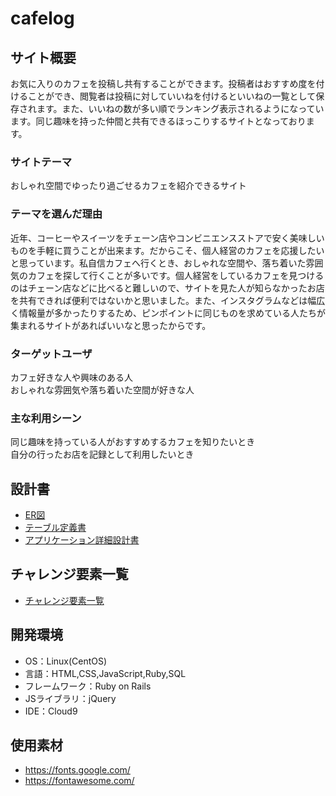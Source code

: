 # cafelog

## サイト概要
お気に入りのカフェを投稿し共有することができます。投稿者はおすすめ度を付けることができ、閲覧者は投稿に対していいねを付けるといいねの一覧として保存されます。また、いいねの数が多い順でランキング表示されるようになっています。同じ趣味を持った仲間と共有できるほっこりするサイトとなっております。

### サイトテーマ
おしゃれ空間でゆったり過ごせるカフェを紹介できるサイト

### テーマを選んだ理由
近年、コーヒーやスイーツをチェーン店やコンビニエンスストアで安く美味しいものを手軽に買うことが出来ます。だからこそ、個人経営のカフェを応援したいと思っています。私自信カフェへ行くとき、おしゃれな空間や、落ち着いた雰囲気のカフェを探して行くことが多いです。個人経営をしているカフェを見つけるのはチェーン店などに比べると難しいので、サイトを見た人が知らなかったお店を共有できれば便利ではないかと思いました。また、インスタグラムなどは幅広く情報量が多かったりするため、ピンポイントに同じものを求めている人たちが集まれるサイトがあればいいなと思ったからです。

### ターゲットユーザ
カフェ好きな人や興味のある人<br/>
おしゃれな雰囲気や落ち着いた空間が好きな人

### 主な利用シーン
同じ趣味を持っている人がおすすめするカフェを知りたいとき<br/>
自分の行ったお店を記録として利用したいとき

## 設計書
- [ER図](https://app.diagrams.net/#G13koPAvIC5uoJpUlGvaMF6vakweKQ4vGK)</br>
- [テーブル定義書](https://docs.google.com/spreadsheets/d/1M-9-9ttZG2pTkg1Q3G3NqgdxWiwJFUUFc9RJAiy8BMg/edit#gid=518637024)</br>
- [アプリケーション詳細設計書](https://docs.google.com/spreadsheets/d/1j0PHOMCcR_pp6_RZdT7fWxrCSHKQ9gBilIq93VvyDVs/edit#gid=2133469642)</br>

## チャレンジ要素一覧
- [チャレンジ要素一覧](https://docs.google.com/spreadsheets/d/1iLCIShQ8B0HJYOIrh5fJfpCn84Gzu50Rqfan4XW2y8k/edit#gid=1003175931)

## 開発環境
- OS：Linux(CentOS)
- 言語：HTML,CSS,JavaScript,Ruby,SQL
- フレームワーク：Ruby on Rails
- JSライブラリ：jQuery
- IDE：Cloud9

## 使用素材
- https://fonts.google.com/ </br>
- https://fontawesome.com/
